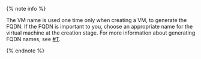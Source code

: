 {% note info %}

The VM name is used one time only when creating a VM, to generate the FQDN. If the FQDN is important to you, choose an appropriate name for the virtual machine at the creation stage. For more information about generating FQDN names, see [#T](../../compute/concepts/network.md#hostname).

{% endnote %}

